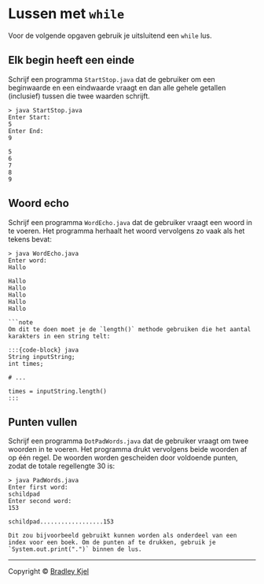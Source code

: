 # Lussen met `while`

Voor de volgende opgaven gebruik je uitsluitend een `while` lus.

## Elk begin heeft een einde

Schrijf een programma `StartStop.java` dat de gebruiker om een beginwaarde en een eindwaarde vraagt en dan alle gehele getallen (inclusief) tussen die twee waarden schrijft.

```console
> java StartStop.java
Enter Start:
5
Enter End:
9

5
6
7
8
9
```

## Woord echo

Schrijf een programma `WordEcho.java` dat de gebruiker vraagt een woord in te voeren. Het programma herhaalt het woord vervolgens zo vaak als het tekens bevat:

```console
> java WordEcho.java
Enter word:
Hallo

Hallo
Hallo
Hallo
Hallo
Hallo

```note
Om dit te doen moet je de `length()` methode gebruiken die het aantal karakters in een string telt:

:::{code-block} java
String inputString;
int times;

# ...

times = inputString.length()
:::
```

## Punten vullen

Schrijf een programma `DotPadWords.java` dat de gebruiker vraagt om twee woorden in te voeren. Het programma drukt vervolgens beide woorden af op één regel. De woorden worden gescheiden door voldoende punten, zodat de totale regellengte 30 is:

```console
> java PadWords.java
Enter first word:
schildpad
Enter second word:
153

schildpad..................153
```

```{note}
Dit zou bijvoorbeeld gebruikt kunnen worden als onderdeel van een index voor een boek. Om de punten af te drukken, gebruik je `System.out.print(".")` binnen de lus.
```
---
Copyright © [Bradley Kjel](http://chortle.ccsu.edu/)